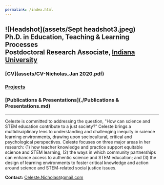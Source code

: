 ```yaml
---
permalink: /index.html
---
```

![Headshot](assets/Sept headshot3.jpeg) <br>
**Ph.D. in Education,** Teaching & Learning Processes <br>
**Postdoctoral Research Associate,** [Indiana University](https://crlt.indiana.edu/people/index.html) <br>
----
### [CV](assets/CV-Nicholas_Jan 2020.pdf)
### [Projects](./Projects.md)
### [Publications & Presentations](./Publications & Presentations.md)
----
Celeste is committed to addressing the question, "How can science and STEM education contribute to a just society?” Celeste brings a multidisciplinary lens to understanding and challenging inequity in science learning environments, drawing upon sociocultural, critical and psychological perspectives. Celeste focuses on three major areas in her research: (1) how teacher knowledge and practice support equitable science and STEM learning, (2) the ways in which community partnerships can enhance access to authentic science and STEM education; and (3) the design of learning environments to foster critical knowledge and action around science and STEM-related social justice issues. <br>

**Contact:** Celeste.Nicholas@gmail.com

